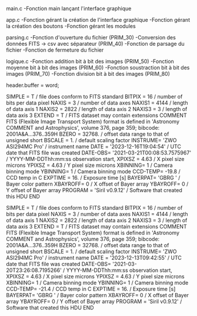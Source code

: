 main.c
    -Fonction main lançant l'interface graphique

app.c
    -Fonction gérant la création de l'interface graphique
    -Fonction gérant la création des boutons
    -Fonction gérant les modules

parsing.c
    -Fonction d'ouverture du fichier (PRIM_30)
    -Conversion des données FITS -> csv avec séparateur (PRIM_40)
    -Fonction de parsage du fichier
    -Fonction de fermeture du fichier


logique.c
    -Fonction addition bit à bit des images (PRIM_50)
    -Fonction moyenne bit à bit des images (PRIM_60)
    -Fonction soustraction bit à bit des images (PRIM_70)
    -Fonction division bit à bit des images (PRIM_80)


header.buffer = word;




SIMPLE  =                    T / file does conform to FITS standard
BITPIX  =                   16 / number of bits per data pixel
NAXIS   =                    3 / number of data axes
NAXIS1  =                 4144 / length of data axis 1
NAXIS2  =                 2822 / length of data axis 2
NAXIS3  =                    3 / length of data axis 3
EXTEND  =                    T / FITS dataset may contain extensions
COMMENT   FITS (Flexible Image Transport System) format is defined in 'Astronomy
COMMENT   and Astrophysics', volume 376, page 359; bibcode: 2001A&A...376..359H
BZERO   =               32768. / offset data range to that of unsigned short
BSCALE  =                   1. / default scaling factor
INSTRUME= 'ZWO ASI294MC Pro'   / instrument name
DATE    = '2023-12-16T19:04:54' / UTC date that FITS file was created
DATE-OBS= '2021-03-21T00:08:53.7575967' / YYYY-MM-DDThh:mm:ss observation start,
XPIXSZ  =                 4.63 / X pixel size microns
YPIXSZ  =                 4.63 / Y pixel size microns
XBINNING=                    1 / Camera binning mode
YBINNING=                    1 / Camera binning mode
CCD-TEMP=                -19.8 / CCD temp in C
EXPTIME =                  16. / Exposure time [s]
BAYERPAT= 'GBRG    '           / Bayer color pattern
XBAYROFF=                    0 / X offset of Bayer array
YBAYROFF=                    0 / Y offset of Bayer array
PROGRAM = 'Siril v0.9.12'      / Software that created this HDU
END


SIMPLE  =                    T / file does conform to FITS standard
BITPIX  =                   16 / number of bits per data pixel
NAXIS   =                    3 / number of data axes
NAXIS1  =                 4144 / length of data axis 1
NAXIS2  =                 2822 / length of data axis 2
NAXIS3  =                    3 / length of data axis 3
EXTEND  =                    T / FITS dataset may contain extensions
COMMENT   FITS (Flexible Image Transport System) format is defined in 'Astronomy
COMMENT   and Astrophysics', volume 376, page 359; bibcode: 2001A&A...376..359H
BZERO   =               32768. / offset data range to that of unsigned short
BSCALE  =                   1. / default scaling factor
INSTRUME= 'ZWO ASI294MC Pro'   / instrument name
DATE    = '2023-12-13T09:42:55' / UTC date that FITS file was created
DATE-OBS= '2021-03-20T23:26:08.7195266' / YYYY-MM-DDThh:mm:ss observation start,
XPIXSZ  =                 4.63 / X pixel size microns
YPIXSZ  =                 4.63 / Y pixel size microns
XBINNING=                    1 / Camera binning mode
YBINNING=                    1 / Camera binning mode
CCD-TEMP=                -21.4 / CCD temp in C
EXPTIME =                  16. / Exposure time [s]
BAYERPAT= 'GBRG    '           / Bayer color pattern
XBAYROFF=                    0 / X offset of Bayer array
YBAYROFF=                    0 / Y offset of Bayer array
PROGRAM = 'Siril v0.9.12'      / Software that created this HDU
END
